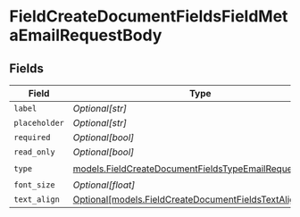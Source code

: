 # FieldCreateDocumentFieldsFieldMetaEmailRequestBody


## Fields

| Field                                                                                                                | Type                                                                                                                 | Required                                                                                                             | Description                                                                                                          |
| -------------------------------------------------------------------------------------------------------------------- | -------------------------------------------------------------------------------------------------------------------- | -------------------------------------------------------------------------------------------------------------------- | -------------------------------------------------------------------------------------------------------------------- |
| `label`                                                                                                              | *Optional[str]*                                                                                                      | :heavy_minus_sign:                                                                                                   | N/A                                                                                                                  |
| `placeholder`                                                                                                        | *Optional[str]*                                                                                                      | :heavy_minus_sign:                                                                                                   | N/A                                                                                                                  |
| `required`                                                                                                           | *Optional[bool]*                                                                                                     | :heavy_minus_sign:                                                                                                   | N/A                                                                                                                  |
| `read_only`                                                                                                          | *Optional[bool]*                                                                                                     | :heavy_minus_sign:                                                                                                   | N/A                                                                                                                  |
| `type`                                                                                                               | [models.FieldCreateDocumentFieldsTypeEmailRequestBody2](../models/fieldcreatedocumentfieldstypeemailrequestbody2.md) | :heavy_check_mark:                                                                                                   | N/A                                                                                                                  |
| `font_size`                                                                                                          | *Optional[float]*                                                                                                    | :heavy_minus_sign:                                                                                                   | N/A                                                                                                                  |
| `text_align`                                                                                                         | [Optional[models.FieldCreateDocumentFieldsTextAlignEmail]](../models/fieldcreatedocumentfieldstextalignemail.md)     | :heavy_minus_sign:                                                                                                   | N/A                                                                                                                  |
